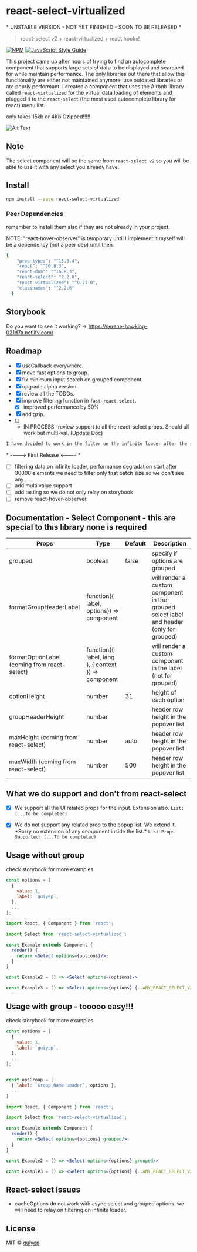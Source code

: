 # react-select-virtualized

\* UNSTABLE VERSION - NOT YET FINISHED - SOON TO BE RELEASED \*

> react-select v2 + react-virtualized + react hooks!

[![NPM](https://img.shields.io/npm/v/react-select-virtualized.svg)](https://www.npmjs.com/package/react-select-virtualized) [![JavaScript Style Guide](https://img.shields.io/badge/code_style-standard-brightgreen.svg)](https://standardjs.com)

This project came up after hours of trying to find an autocomplete component that supports large sets of data to be displayed and searched for while maintain performance. The only libraries out there that allow this functionality are either not maintained anymore, use outdated libraries or are poorly performant.
I created a component that uses the Airbnb library called `react-virtualized` for the virtual data loading of elements and plugged it to the `react-select` (the most used autocomplete library for react) menu list.

only takes 15kb or 4Kb Gzipped!!!!!

![Alt Text](https://imagizer.imageshack.com/img922/7402/CSd9cM.gif)

## Note

The select component will be the same from `react-select v2` so you will be able to use it with any select you already have.

## Install

```bash
npm install --save react-select-virtualized
```

### Peer Dependencies

remember to install them also if they are not already in your project.

NOTE: "react-hover-observer" is temporary until I implement it myself will be a dependency (not a peer dep) until then.

```bash
{
    "prop-types": "^15.5.4",
    "react": "^16.8.3",
    "react-dom": "^16.8.3",
    "react-select": "2.2.0",
    "react-virtualized": "^9.21.0",
    "classnames": "^2.2.6"
  }
```

## Storybook

Do you want to see it working? -> https://serene-hawking-021d7a.netlify.com/

## Roadmap

- [x] useCallback everywhere.
- [x] move fast options to group.
- [x] fix minimum input search on grouped component.
- [x] upgrade alpha version.
- [x] review all the TODOs.
- [x] improve filtering function in `fast-react-select`.
  - [x] improved performance by 50%
- [x] add gzip.
- [ ] - IN PROCESS -review support to all the react-select props. Should all work but multi-val. (Update Doc)

```bash
I have decided to work in the filter on the infinite loader after the release. I tried but the results where not the expected one i wanted.
```

\* ----> First Release <---- \*

- [ ] filtering data on infinite loader, performance degradation start after 30000 elements we need to filter only first batch size so we don't see any
- [ ] add multi value support
- [ ] add testing so we do not only relay on storybook
- [ ] remove react-hover-observer.

## Documentation - Select Component - this are special to this library none is required

| Props                                        | Type                                                | Default | Description                                                                              |
| -------------------------------------------- | --------------------------------------------------- | ------- | ---------------------------------------------------------------------------------------- |
| grouped                                      | boolean                                             | false   | specify if options are grouped                                                           |
| formatGroupHeaderLabel                       | function({ label, options}) => component            |         | will render a custom component in the grouped select label and header (only for grouped) |
| formatOptionLabel (coming from react-select) | function({ label, lang }, { context }) => component |         | will render a custom component in the label (not for grouped)                            |
| optionHeight                                 | number                                              | 31      | height of each option                                                                    |
| groupHeaderHeight                            | number                                              |         | header row height in the popover list                                                    |
| maxHeight (coming from react-select)         | number                                              | auto    | header row height in the popover list                                                    |
| maxWidth (coming from react-select)          | number                                              | 500     | header row height in the popover list                                                    |

## What we do support and don't from react-select

- [x] We support all the UI related props for the input. Extension also.
      `List: (...To be completed)`

- [x] We do not support any related prop to the popup list. We extend it. \*Sorry no extension of any component inside the list.\*
      `List Props Supported: (...To be completed)`

## Usage without group

check storybook for more examples

```jsx
const options = [
  {
    value: 1,
    label: `guiyep`,
  },
  ...
];
```

```jsx
import React, { Component } from 'react';

import Select from 'react-select-virtualized';

const Example extends Component {
  render() {
    return <Select options={options}/>;
  }
}

const Example2 = () => <Select options={options}/>

const Example3 = () => <Select options={options} {..ANY_REACT_SELECT_V2_PROP}/>
```

## Usage with group - tooooo easy!!!

check storybook for more examples

```jsx
const options = [
  {
    value: 1,
    label: `guiyep`,
  },
  ...
];


const opsGroup = [
  { label: `Group Name Header`, options },
  ...
]
```

```jsx
import React, { Component } from 'react';

import Select from 'react-select-virtualized';

const Example extends Component {
  render() {
    return <Select options={options} grouped/>;
  }
}

const Example2 = () => <Select options={options} grouped/>

const Example3 = () => <Select options={options} {..ANY_REACT_SELECT_V2_PROP} grouped/>
```

## React-select Issues

- cacheOptions do not work with async select and grouped options. we will need to relay on filtering on infinite loader.

## License

MIT © [guiyep](https://github.com/guiyep)
